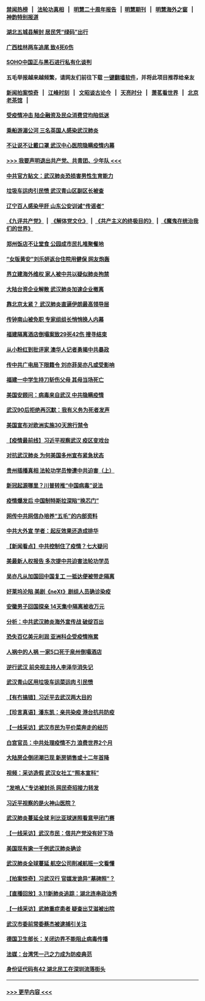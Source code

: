 #### [禁闻热榜](热点新闻.md?=0)  &nbsp;&nbsp;|&nbsp;&nbsp; [法轮功真相](https://github.com/gfw-breaker/truth/blob/master/README.md?=0) &nbsp;&nbsp;|&nbsp;&nbsp; [明慧二十周年报告](https://github.com/gfw-breaker/mh-reports/blob/master/README.md?=0) &nbsp;&nbsp;|&nbsp;&nbsp;[明慧期刊](https://github.com/gfw-breaker/mh-qikan) &nbsp;&nbsp;|&nbsp;&nbsp; [明慧海外之窗](https://github.com/gfw-breaker/mh-news/blob/master/README.md?=0) &nbsp;&nbsp;|&nbsp;&nbsp; [神韵特别报道](https://github.com/gfw-breaker/mh-news/blob/master/shenyun.md?=0)
#### [湖北五城县解封 居民凭“绿码”出行](../pages/nsc413/n11935249.md?t=03122031) 
#### [广西桂林两车追尾 致4死6伤](../pages/nsc413/n11935065.md?t=03122031) 
#### [SOHO中国正与黑石进行私有化谈判](../pages/nsc413/n11934453.md?t=03122031) 
#### 五毛举报越来越频繁，请网友们前往下载 [一键翻墙软件](https://github.com/gfw-breaker/ssr-accounts)，并将此项目推荐给亲友
#### [新闻拍案惊奇](https://github.com/gfw-breaker/banned-news/blob/master/pages/link4.md) &nbsp;&nbsp;|&nbsp;&nbsp; [江峰时刻](https://github.com/gfw-breaker/banned-news/blob/master/pages/link4.md) &nbsp;&nbsp;|&nbsp;&nbsp; [文昭谈古论今](https://github.com/gfw-breaker/banned-news/blob/master/pages/link4.md) &nbsp;&nbsp;|&nbsp;&nbsp; [天亮时分](https://github.com/gfw-breaker/banned-news/blob/master/pages/link4.md) &nbsp;&nbsp;|&nbsp;&nbsp; [萧茗看世界](https://github.com/gfw-breaker/banned-news/blob/master/pages/link4.md) &nbsp;&nbsp;|&nbsp;&nbsp; [北京老茶馆](https://github.com/gfw-breaker/banned-news/blob/master/pages/link4.md) &nbsp;&nbsp;|&nbsp;&nbsp; 
#### [受疫情冲击 陆企融资及民众消费贷均陷低迷](../pages/nsc413/n11933676.md?t=03122031) 
#### [乘船游湄公河 三名英国人感染武汉肺炎](../pages/nsc413/n11935074.md?t=03122031) 
#### [不让说不让戴口罩 武汉中心医院隐瞒疫情内幕](../pages/nsc413/n11934980.md?t=03122031) 
#### [>>> 我要声明退出共产党、共青团、少年队 <<<](https://github.com/begood0513/goodnews/blob/master/quit/letter.md) 
#### [中共官方贴文：武汉肺炎恐损害男性生育能力](../pages/nsc413/n11934952.md?t=03122031) 
#### [垃圾车运肉引民愤 武汉青山区副区长被查](../pages/nsc413/n11934472.md?t=03122031) 
#### [辽宁百人感染甲肝 山东公安训诫“传谣者”](../pages/nsc413/n11934308.md?t=03122031) 
#### [《九评共产党》](https://github.com/begood0513/9ping.md/blob/master/README.md) &nbsp;|&nbsp; [《解体党文化》](../../../../jtdwh.md/blob/master/README.md)  &nbsp;|&nbsp; [《共产主义的终极目的》](../../../../gczydzjmd.md/blob/master/README.md) &nbsp;|&nbsp; [《魔鬼在统治我们的世界》](../../../../mgztzwmdsj.md/blob/master/README.md) 
#### [郑州饭店不让堂食 公园成市民扎堆聚餐地](../pages/nsc413/n11935014.md?t=03122031) 
#### [“女版黄安”刘乐妍返台住院用健保 网友炮轰](../pages/nsc413/n11934318.md?t=03122031) 
#### [界立建海外维权 家人被中共以疑似肺炎拘禁](../pages/nsc413/n11933606.md?t=03122031) 
#### [大陆台资企业解散 武汉肺炎加速企业撤离](../pages/nsc413/n11934248.md?t=03122031) 
#### [靠北京太紧？ 武汉肺炎直逼伊朗最高领导层](../pages/nsc413/n11933475.md?t=03122031) 
#### [传钟南山被免职 专家组组长悄悄换人内幕](../pages/nsc413/n11934088.md?t=03122031) 
#### [福建隔离酒店倒塌案致29死42伤 搜寻结束](../pages/nsc413/n11934195.md?t=03122031) 
#### [从小粉红到批评家 澳华人记者勇揭中共暴政](../pages/nsc413/n11931884.md?t=03122031) 
#### [传中共广电局下限籍令 刘亦菲吴亦凡或受影响](../pages/nsc413/n11933566.md?t=03122031) 
#### [福建一中学生持刀斩伤父母 其母当场死亡](../pages/nsc413/n11934127.md?t=03122031) 
#### [美国安顾问：病毒来自武汉 中共隐瞒疫情](../pages/nsc413/n11934168.md?t=03122031) 
#### [武汉90后拒绝再沉默：我有义务为死者发声](../pages/nsc413/n11934044.md?t=03122031) 
#### [美国宣布对欧洲实施30天旅行禁令](../pages/nsc413/n11933815.md?t=03122031) 
#### [【疫情最前线】习近平视察武汉 疫区变戏台](../pages/nsc413/n11933377.md?t=03122031) 
#### [对抗武汉肺炎 为何美国多州宣布紧急状态](../pages/nsc413/n11933167.md?t=03122031) 
#### [贵州插播真相 法轮功学员惨遭中共迫害（上）](../pages/nsc413/n11932683.md?t=03122031) 
#### [新冠起源哪里？川普转推“中国病毒”说法](../pages/nsc413/n11933596.md?t=03122031) 
#### [疫情爆发后 中国制特斯拉深陷“换芯门”](../pages/nsc413/n11933540.md?t=03122031) 
#### [网传中共网信办培养“五毛”的内部资料](../pages/nsc413/n11933520.md?t=03122031) 
#### [中共大外宣 学者：起反效果还造成排华](../pages/nsc413/n11931840.md?t=03122031) 
#### [【新闻看点】中共控制住了疫情？七大疑问](../pages/nsc413/n11933407.md?t=03122031) 
#### [美最新人权报告 多次提中共迫害法轮功学员](../pages/nsc413/n11933487.md?t=03122031) 
#### [吴亦凡从加国回中国复工 一抵达便被带走隔离](../pages/nsc413/n11933325.md?t=03122031) 
#### [好莱坞沦陷 美剧《neXt》剧组人员确诊染疫](../pages/nsc413/n11933113.md?t=03122031) 
#### [安徽男子回国探亲 14天集中隔离被收万元](../pages/nsc413/n11933450.md?t=03122031) 
#### [分析：中共武汉肺炎海外宣传战 破绽百出](../pages/nsc413/n11933338.md?t=03122031) 
#### [恐失百亿美元利润 亚洲科企受疫情拖累](../pages/nsc413/n11933283.md?t=03122031) 
#### [人祸中的人祸 一家5口死于泉州倒塌酒店](../pages/nsc413/n11933264.md?t=03122031) 
#### [逆行武汉 前央视主持人李泽华消失记](../pages/nsc413/n11933290.md?t=03122031) 
#### [武汉青山区用垃圾车运菜运肉 引民愤](../pages/nsc413/n11933129.md?t=03122031) 
#### [【有冇搞错】习近平去武汉两大目的](../pages/nsc413/n11933210.md?t=03122031) 
#### [【珍言真语】潘东凯：亲共染疫 港台抗共防疫](../pages/nsc413/n11933162.md?t=03122031) 
#### [【一线采访】武汉市民为平价菜奔走的经历](../pages/nsc413/n11932822.md?t=03122031) 
#### [白宫官员：中共处理疫情不力 浪费世界2个月](../pages/nsc413/n11932744.md?t=03122031) 
#### [大陆房企倒闭潮已现 新房销售或十二年首降](../pages/nsc413/n11932820.md?t=03122031) 
#### [视频：采访造假 武汉女社工“照本宣科”](../pages/nsc413/n11932345.md?t=03122031) 
#### [“发哨人”专访被封杀 网民奇招接力转发](../pages/nsc413/n11932830.md?t=03122031) 
#### [习近平视察的是火神山医院？](../pages/nsc413/n11932762.md?t=03122031) 
#### [武汉肺炎蔓延全球 利比亚球迷照看意甲闭门赛](../pages/nsc413/n11932771.md?t=03122031) 
#### [【一线采访】武汉市民：信共产党没有好下场](../pages/nsc413/n11932623.md?t=03122031) 
#### [美国现有逾一千例武汉肺炎确诊](../pages/nsc413/n11932451.md?t=03122031) 
#### [武汉肺炎全球蔓延 航空公司削减航班一文看懂](../pages/nsc413/n11927605.md?t=03122031) 
#### [【拍案惊奇】习武汉行 官媒发诡异“墓碑照”？](../pages/nsc413/n11931609.md?t=03122031) 
#### [【直播回放】3.11新肺炎追踪：湖北连串政治秀](../pages/nsc413/n11932373.md?t=03122031) 
#### [【一线采访】武肺重症患者 疑查出艾滋被出院](../pages/nsc413/n11932361.md?t=03122031) 
#### [武汉市委前常委蔡杰被逮捕引关注](../pages/nsc413/n11932281.md?t=03122031) 
#### [德国卫生部长：关闭边界不能阻止病毒传播](../pages/nsc413/n11932205.md?t=03122031) 
#### [法媒：台湾凭一己之力成为防疫典范](../pages/nsc413/n11932225.md?t=03122031) 
#### [身份证代码有42 湖北民工在深圳流落街头](../pages/nsc413/n11931855.md?t=03122031) 

----
#### [ >>> 更早内容 <<< ](../indexes/nsc413-earlier.md)
